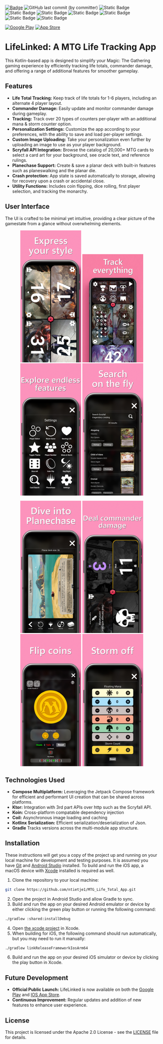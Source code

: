 [![Badge](https://3o1a4kxu4zvf.runkit.sh)](https://git.io/gradientbadge)
![GitHub last commit (by committer)](https://img.shields.io/github/last-commit/ntietje1/MTG_Life_Total_App)
![Static Badge](https://img.shields.io/badge/License-Apache_2.0-orange)
![Static Badge](https://img.shields.io/badge/Kotlin-1.9.24-blue)
![Static Badge](https://img.shields.io/badge/Compose-1.7.0-blue)
![Static Badge](https://img.shields.io/badge/Ktor-2.3.8-blue)
![Static Badge](https://img.shields.io/badge/Koin-3.6.0-blue)
![Static Badge](https://img.shields.io/badge/MinSdk-24-yellow)
![Static Badge](https://img.shields.io/badge/TargetSdk-34-yellow)

[![Google Play](https://img.shields.io/badge/Google%20Play-414141?style=for-the-badge&logo=google-play&logoColor=white)](https://play.google.com/store/apps/details?id=com.hypeapps.lifelinked)
[![App Store](https://img.shields.io/badge/App%20Store-0D96F6?style=for-the-badge&logo=app-store&logoColor=white)](https://apps.apple.com/us/app/lifelinked-mtg-life-counter/id6503708612)


# LifeLinked: A MTG Life Tracking App

This Kotlin-based app is designed to simplify your Magic: The Gathering gaming experience by efficiently tracking life totals, commander damage, and offering a range of additional features for smoother gameplay.

## Features

- **Life Total Tracking:** Keep track of life totals for 1-6 players, including an alternate 4 player layout.
- **Commander Damage:** Easily update and monitor commander damage during gameplay.
- **Tracking:** Track over 20 types of counters per-player with an additional mana & storm counter option.
- **Personalization Settings:** Customize the app according to your preferences, with the ability to save and load per-player settings.
- **Custom Image Uploading:** Take your personalization even further by uploading an image to use as your player background.
- **Scryfall API Integration:** Browse the catalog of 20,000+ MTG cards to select a card art for your background, see oracle text, and reference rulings.
- **Planechase Support:** Create & save a planar deck with built-in features such as planeswalking and the planar die.
- **Crash protection:** App state is saved automatically to storage, allowing for recovery upon a crash or accidental close.
- **Utility Functions:** Includes coin flipping, dice rolling, first player selection, and tracking the monarchy.
  
## User Interface

The UI is crafted to be minimal yet intuitive, providing a clear picture of the gamestate from a glance without overwhelming elements.

<p align="middle">
  <img src="/./images/phone_screenshot_style.png" width="200" />
  <img src="/./images/phone_screenshot_track.png" width="200" /> 
  <img src="/./images/phone_screenshot_features.png" width="200" />
  <img src="/./images/phone_screenshot_search.png" width="200" />
</p>
<p align="middle">
  <img src="/./images/phone_screenshot_planechase.png" width="200" />
  <img src="/./images/phone_screenshot_commander.png" width="200" />
  <img src="/./images/phone_screenshot_coin.png" width="200" /> 
  <img src="/./images/phone_screenshot_storm.png" width="200" />
</p>

## Technologies Used

- **Compose Multiplatform:** Leveraging the Jetpack Compose framework for efficient and performant UI creation that can be shared across platforms.
- **Ktor:** Integration with 3rd part APIs over http such as the Scryfall API.
- **Koin:** Cross-platform compatable dependency injection
- **Coil:** Asynchronous image loading and caching
- **Kotlinx Serialization:** Efficient serialization/deserialization of Json.
- **Gradle** Tracks versions across the multi-module app structure.

## Installation

These instructions will get you a copy of the project up and running on your local machine for development and testing purposes.
It is assumed you have [Git](https://git-scm.com/downloads) and [Android Studio](https://developer.android.com/studio) installed.
To build and run the iOS app, a macOS device with [Xcode](https://developer.apple.com/xcode/) installed is required as well.

1. Clone the repository to your local machine:
```bash
git clone https://github.com/ntietje1/MTG_Life_Total_App.git
```
2. Open the project in Android Studio and allow Gradle to sync.
3. Build and run the app on your desired Android emulator or device by either clicking the green play button or running the following command:
```bash
./gradlew :shared:installDebug
```
4. Open [the xcode project](https://github.com/ntietje1/MTG_Life_Total_App/blob/c7494c22a9b3595e434436c90db1a51041f91439/iosApp/LifeLinkedIOS.xcodeproj) in Xcode.
5. When building for iOS, the following command should run automatically, but you may need to run it manually:
```bash
./gradlew linkReleaseFrameworkIosArm64
```
6. Build and run the app on your desired iOS simulator or device by clicking the play button in Xcode.

## Future Development

- **Official Public Launch:** LifeLinked is now available on both the [Google Play](https://play.google.com/store/apps/details?id=com.hypeapps.lifelinked) and [IOS App Store](https://apps.apple.com/us/app/lifelinked-mtg-life-counter/id6503708612).
- **Continuous Improvement:** Regular updates and addition of new features to enhance user experience.

## License

This project is licensed under the Apache 2.0 License - see the [LICENSE](LICENSE) file for details.
